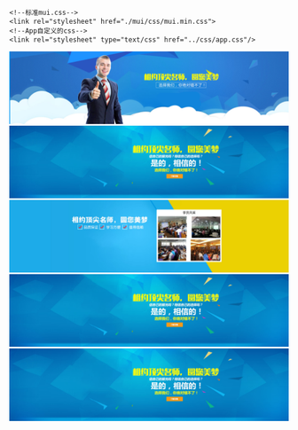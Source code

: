 
<!DOCTYPE html>
<html>

<head>
    <meta charset="utf-8">
    <title>Hello MUI</title>
    <meta name="viewport" content="width=device-width, initial-scale=1,maximum-scale=1,user-scalable=no">
    <meta name="apple-mobile-web-app-capable" content="yes">
    <meta name="apple-mobile-web-app-status-bar-style" content="black">

    <!--标准mui.css-->
    <link rel="stylesheet" href="./mui/css/mui.min.css">
    <!--App自定义的css-->
    <link rel="stylesheet" type="text/css" href="../css/app.css"/>
</head>

<body>
<div id="slider" class="mui-slider" >
    <div class="mui-slider-group mui-slider-loop">
        <!-- 额外增加的一个节点(循环轮播：第一个节点是最后一张轮播) -->
        <div class="mui-slider-item mui-slider-item-duplicate">
            <a href="#">
                <img src="images/20190316224900.png">
            </a>
        </div>
        <!-- 第一张 -->
        <div class="mui-slider-item">
            <a href="#">
                <img src="images/20190316224914.png">
            </a>
        </div>
        <!-- 第二张 -->
        <div class="mui-slider-item">
            <a href="#">
                <img src="images/20190316224923.png">
            </a>
        </div>
        <!-- 第三张 -->
        <div class="mui-slider-item">
            <a href="#">
                <img src="images/20190316224914.png">
            </a>
        </div>
        <!-- 第四张 -->
        <!-- 额外增加的一个节点(循环轮播：最后一个节点是第一张轮播) -->
        <div class="mui-slider-item mui-slider-item-duplicate">
            <a href="#">
                <img src="images/20190316224914.png">
            </a>
        </div>
    </div>
    <div class="mui-slider-indicator">
        <div class="mui-indicator mui-active"></div>
        <div class="mui-indicator"></div>
        <div class="mui-indicator"></div>
    </div>
</div>
<script src="./mui/js/mui.min.js"></script>
<script type="text/javascript" charset="utf-8">
  mui.init({
    swipeBack:true //启用右滑关闭功能
  });
  mui("#slider").slider({
    interval:3000//自动轮播周期，若为0则不自动播放，默认为0；
  });
</script>
</body>

</html>